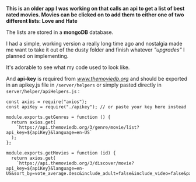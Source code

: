 **This is an older app I was working on that calls an api to get a list of best rated movies. Movies can be clicked on to add them to either one of two different lists: Love and Hate**

The lists are stored in a **mongoDB** database.

I had a simple, working version a really long time ago and nostalgia made me want to take it out of the dusty folder and finish whatever _"upgrades"_ I planned on implementing.

It's adorable to see what my code used to look like.

And **api-key** is required from *www.themoviedb.org* and should be exported in an apikey.js file in `/server/helpers` or simply pasted directly in `server/helper/apiHelpers.js` :

```
const axios = require("axios");
const apiKey = require("./apikey"); // or paste your key here instead

module.exports.getGenres = function () {
  return axios.get(
    `https://api.themoviedb.org/3/genre/movie/list?api_key=${apiKey}&language=en-US`
  );
};

module.exports.getMovies = function (id) {
  return axios.get(
    `https://api.themoviedb.org/3/discover/movie?api_key=${apiKey}&language=en-US&sort_by=vote_average.desc&include_adult=false&include_video=false&page=1&vote_count.gte=100&with_genres=${id}`
```
